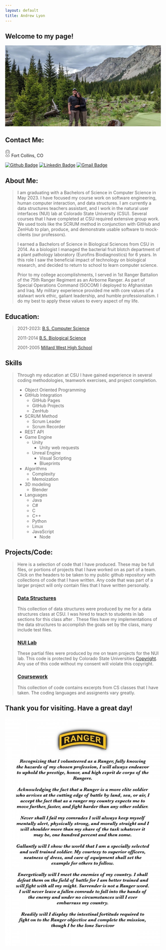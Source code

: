 ```yaml
---
layout: default
title: Andrew Lyon
---
```


## Welcome to my page!

![me](Images/camp.jpg)

## Contact Me:

![Location](Images/Location.png) Fort Collins, CO

[![Github Badge](http://img.shields.io/badge/-Github-black?style=flat-square&logo=github&link=https://github.com/A-Lyon/Public_Code/)](https://github.com/A-Lyon/Public_Code) [![Linkedin Badge](https://img.shields.io/badge/-LinkedIn-blue?style=flat-square&logo=Linkedin&logoColor=white&link=https://www.linkedin.com/in/andrew-lyon-1343a621b)](https://www.linkedin.com/in/andrew-lyon-1343a621b/) [![Gmail Badge](https://img.shields.io/badge/-Gmail-d14836?style=flat-square&logo=Gmail&logoColor=white&link=mailto:simba3003@gmail.com)](mailto:simba3003@gmail.com)

## About Me:

> I am graduating with a Bachelors of Science in Computer Science in May 2023. I have focused my course work on software engineering, human computer interaction, and data structures. I am currently a data structures teachers assistant, and I work in the natural user interfaces (NUI) lab at Colorado State University (CSU). Several courses that I have completed at CSU required extensive group work. We used tools like the SCRUM method in conjunction with GitHub and ZenHub to plan, produce, and demonstrate usable software to mock-clients (our professors).
>
> I earned a Bachelors of Science in Biological Sciences from CSU in 2014. As a biologist I managed the bacterial fruit blotch department of a plant pathology laboratory (Eurofins Biodiagnostics) for 6 years. In this role I saw the beneficial impact of technology on biological research, and decided to return to school to learn computer science.
>
> Prior to my college accomplishments, I served in 1st Ranger Battalion of the 75th Ranger Regiment as an Airborne Ranger. As part of Special Operations Command (SOCOM) I deployed to Afghanistan and Iraq. My military experience provided me with core values of a stalwart work ethic, galiant leadership, and humble professionalism. I do my best to apply these values to every aspect of my life.

## Education:

> 2021-2023:
> [B.S. Computer Science](https://compsci.colostate.edu/) 
>
> 2011-2014
> [B.S. Biological Science](https://www.biology.colostate.edu/)
>
> 2001-2005
> [Millard West High School](https://mwhs.mpsomaha.org/)

## Skills

> Through my education at CSU I have gained experience in several coding methodologies, teamwork exercises, and project completion. 
> - Object Oriented Programming
> - GitHub Integration
>   - GitHub Pages
>   - GitHub Projects
>   - ZenHub
> - SCRUM Method
>   - Scrum Leader
>   - Scrum Recorder
> - REST API
> - Game Engine
>   - Unity
>      - Unity web requests
>   - Unreal Engine
>      - Visual Scripting
>      - Blueprints
> - Algorithms
>   - Complexity
>   - Memoization
> - 3D modeling
>   - Blender
> - Languages
>   - Java
>   - C#
>   - C
>   - C++
>   - Python
>   - Linux
>   - JavaScript
>      - Node

## Projects/Code:

> Here is a selection of code that I have produced. These may be full files, or portions of projects that I have worked on as part of a team. Click on the headers to be taken to my public github repository with collections of code that I have written. Any code that was part of a larger project will only contain files that I have written personally.
>
> ### [Data Structures](https://github.com/A-Lyon/Public_Code/tree/main/DataStructures)
> This collection of data structures were produced by me for a data structures class at CSU. I was hired to teach to students in lab sections for this class after . These files have my implementations of the data structures to accomplish the goals set by the class, many include test files. 
>
> ### [NUI Lab](https://github.com/A-Lyon/Public_Code/tree/main/NUIProjects)
> These partial files were produced by me on team projects for the NUI lab. This code is protected by Colorado State Universities [Copyright](https://marcomm.colostate.edu/copyright-guidelines/). Any use of this code without my consent will violate this copyright.
>
> ### [Coursework](https://github.com/A-Lyon/Public_Code/tree/main/Courses)
> This collection of code contains excerpts from CS classes that I have taken. The coding languages and assignents vary greatly. 

## Thank you for visiting. Have a great day! 

![creed](Images/RangerCreed.jpg)
